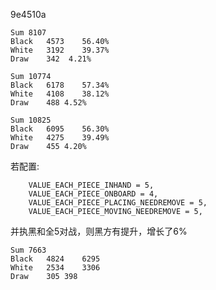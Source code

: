 9e4510a

```
Sum 8107
Black	4573	56.40%
White	3192	39.37%
Draw	342	 4.21%
```

```
Sum	10774
Black	6178	57.34%
White	4108	38.12%
Draw	488	4.52%
```

```
Sum	10825
Black	6095	56.30%
White	4275	39.49%
Draw	455	4.20%
```

若配置:

```
    VALUE_EACH_PIECE_INHAND = 5,
    VALUE_EACH_PIECE_ONBOARD = 4,
    VALUE_EACH_PIECE_PLACING_NEEDREMOVE = 5,
    VALUE_EACH_PIECE_MOVING_NEEDREMOVE = 5,
```
并执黑和全5对战，则黑方有提升，增长了6%
```
Sum	7663
Black	4824	6295
White	2534	3306
Draw	305	398
```